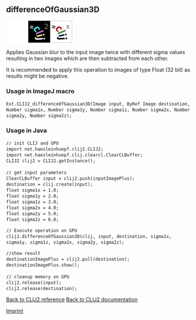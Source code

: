 ## differenceOfGaussian3D
<img src="images/mini_empty_logo.png"/><img src="images/mini_clij2_logo.png"/><img src="images/mini_clijx_logo.png"/>

Applies Gaussian blur to the input image twice with different sigma values resulting in two images which are then subtracted from each other.

It is recommended to apply this operation to images of type Float (32 bit) as results might be negative.

### Usage in ImageJ macro
```
Ext.CLIJ2_differenceOfGaussian3D(Image input, ByRef Image destination, Number sigma1x, Number sigma1y, Number sigma1z, Number sigma2x, Number sigma2y, Number sigma2z);
```


### Usage in Java
```
// init CLIJ and GPU
import net.haesleinhuepf.clij2.CLIJ2;
import net.haesleinhuepf.clij.clearcl.ClearCLBuffer;
CLIJ2 clij2 = CLIJ2.getInstance();

// get input parameters
ClearCLBuffer input = clij2.push(inputImagePlus);
destination = clij.create(input);
float sigma1x = 1.0;
float sigma1y = 2.0;
float sigma1z = 3.0;
float sigma2x = 4.0;
float sigma2y = 5.0;
float sigma2z = 6.0;
```

```
// Execute operation on GPU
clij2.differenceOfGaussian3D(clij, input, destination, sigma1x, sigma1y, sigma1z, sigma2x, sigma2y, sigma2z);
```

```
//show result
destinationImagePlus = clij2.pull(destination);
destinationImagePlus.show();

// cleanup memory on GPU
clij2.release(input);
clij2.release(destination);
```


[Back to CLIJ2 reference](https://clij.github.io/clij2-docs/reference)
[Back to CLIJ2 documentation](https://clij.github.io/clij2-docs)

[Imprint](https://clij.github.io/imprint)
